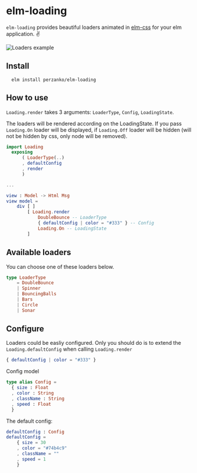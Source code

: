 # elm-loading

`elm-loading` provides beautiful loaders animated in [elm-css](https://github.com/rtfeldman/elm-css) for your elm application. ✌


![Loaders example](https://raw.githubusercontent.com/perzanko/elm-loading/master/examples/examples.gif)


## Install

```
  elm install perzanko/elm-loading
```


## How to use

`Loading.render` takes 3 arguments: `LoaderType`, `Config`, `LoadingState`.

The loaders will be rendered according on the LoadingState. If you pass `Loading.On` loader will be displayed, if `Loading.Off` loader will be hidden (will not be hidden by css, only node will be removed).

```elm
import Loading
  exposing
      ( LoaderType(..)
      , defaultConfig
      , render
      )

...

view : Model -> Html Msg
view model =
    div [ ]
        [ Loading.render
            DoubleBounce -- LoaderType
            { defaultConfig | color = "#333" } -- Config
            Loading.On -- LoadingState
        ]
```


## Available loaders

You can choose one of these loaders below.

```elm
type LoaderType
    = DoubleBounce
    | Spinner
    | BouncingBalls
    | Bars
    | Circle
    | Sonar
```


## Configure

Loaders could be easliy configured. Only you should do is to extend the `Loading.defaultConfig` when calling `Loading.render`
```elm
{ defaultConfig | color = "#333" }
```

Config model

```elm
type alias Config =
  { size : Float
  , color : String
  , className : String
  , speed : Float
  }
```

The default config:

```elm
defaultConfig : Config
defaultConfig =
    { size = 30
    , color = "#74b4c9"
    , className = ""
    , speed = 1
    }
```